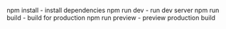 npm install - install dependencies
npm run dev - run dev server
npm run build - build for production
npm run preview - preview production build


